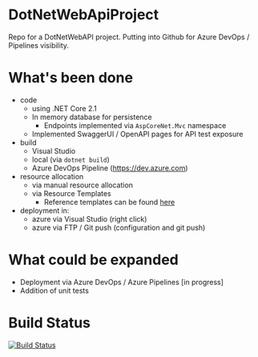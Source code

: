 # DotNetWebApiProject
Repo for a DotNetWebAPI project.  Putting into Github for Azure DevOps / Pipelines visibility.

# What's been done
* code
  * using .NET Core 2.1
  * In memory database for persistence
    * Endpoints implemented via `AspCoreNet.Mvc` namespace
  * Implemented SwaggerUI / OpenAPI pages for API test exposure
* build
  * Visual Studio
  * local (via `dotnet build`)
  * Azure DevOps Pipeline (https://dev.azure.com)
* resource allocation
  * via manual resource allocation
  * via Resource Templates
    * Reference templates can be found [here](https://azure.microsoft.com/en-ca/resources/templates/)
* deployment in:
  * azure via Visual Studio (right click)
  * azure via FTP / Git push (configuration and git push)

# What could be expanded
* Deployment via Azure DevOps / Azure Pipelines [in progress]
* Addition of unit tests

# Build Status
[![Build Status](https://dev.azure.com/ernieshu/TodoAPI/_apis/build/status/ernieshu.DotNetWebApiProject)](https://dev.azure.com/ernieshu/TodoAPI/_build/latest?definitionId=1)
